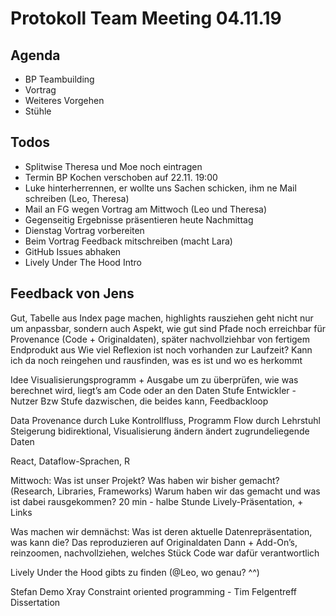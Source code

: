 # Protokoll Team Meeting 04.11.19

## Agenda
- BP Teambuilding
- Vortrag
- Weiteres Vorgehen
- Stühle


## Todos
- Splitwise Theresa und Moe noch eintragen
- Termin BP Kochen verschoben auf 22.11. 19:00
- Luke hinterherrennen, er wollte uns Sachen schicken, ihm ne Mail schreiben (Leo, Theresa)
- Mail an FG wegen Vortrag am Mittwoch (Leo und Theresa)
- Gegenseitig Ergebnisse präsentieren heute Nachmittag
- Dienstag Vortrag vorbereiten
- Beim Vortrag Feedback mitschreiben (macht Lara)
- GitHub Issues abhaken
- Lively Under The Hood Intro 

## Feedback von Jens

Gut, Tabelle aus Index page machen, highlights rausziehen
geht nicht nur um anpassbar, sondern auch Aspekt, wie gut sind Pfade noch erreichbar für Provenance (Code + Originaldaten), später nachvollziehbar von fertigem Endprodukt aus
Wie viel Reflexion ist noch vorhanden zur Laufzeit? Kann ich da noch reingehen und rausfinden, was es ist und wo es herkommt

Idee Visualisierungsprogramm + Ausgabe um zu überprüfen, wie was berechnet wird, liegt’s am Code oder an den Daten
Stufe Entwickler - Nutzer
Bzw Stufe dazwischen, die beides kann, Feedbackloop

Data Provenance durch Luke
Kontrollfluss, Programm Flow durch Lehrstuhl
Steigerung bidirektional, Visualisierung ändern ändert zugrundeliegende Daten 

React, Dataflow-Sprachen, R

Mittwoch:
Was ist unser Projekt?
Was haben wir bisher gemacht? (Research, Libraries, Frameworks) Warum haben wir das gemacht und was ist dabei rausgekommen?
20 min - halbe Stunde
Lively-Präsentation, + Links

Was machen wir demnächst:
Was ist deren aktuelle Datenrepräsentation, was kann die?
Das reproduzieren auf Originaldaten
Dann + Add-On’s, reinzoomen, nachvollziehen, welches Stück Code war dafür verantwortlich

Lively Under the Hood gibts zu finden (@Leo, wo genau? ^^)

Stefan Demo Xray
Constraint oriented programming - Tim Felgentreff Dissertation